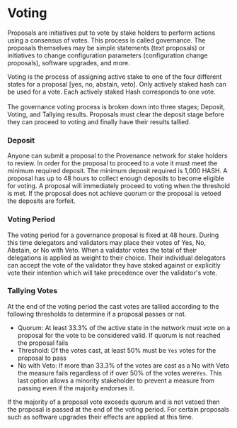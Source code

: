 # Voting

Proposals are initiatives put to vote by stake holders to perform actions using a consensus of votes. This process is called governance. The proposals themselves may be simple statements (text proposals) or initiatives to change configuration parameters (configuration change proposals), software upgrades, and more.

Voting is the process of assigning active stake to one of the four different states for a proposal \[yes, no, abstain, veto]. Only actively staked hash can be used for a vote. Each actively staked Hash corresponds to one vote.\
\
The governance voting process is broken down into three stages; Deposit, Voting, and Tallying results.  Proposals must clear the deposit stage before they can proceed to voting and finally have their results tallied.

### Deposit

Anyone can submit a proposal to the Provenance network for stake holders to review.  In order for the proposal to proceed to a vote it must meet the minimum required deposit.  The minimum deposit required is 1,000 HASH.  A proposal has up to 48 hours to collect enough deposits to become eligible for voting. A proposal will immediately proceed to voting when the threshold is met.  If the proposal does not achieve quorum or the proposal is vetoed the deposits are forfeit.

### Voting Period

The voting period for a governance proposal is fixed at 48 hours.  During this time delegators and validators may place their votes of Yes, No, Abstain, or No with Veto.  When a validator votes the total of their delegations is applied as weight to their choice.  Their individual delegators can accept the vote of the validator they have staked against or explicitly vote their intention which will take precedence over the validator's vote.

### Tallying Votes

At the end of the voting period the cast votes are tallied according to the following thresholds to determine if a proposal passes or not.

* Quorum: At least 33.3% of the active state in the network must vote on a proposal for the vote to be considered valid.  If quorum is not reached the proposal fails
* Threshold: Of the votes cast, at least 50% must be `Yes` votes for the proposal to pass
* No with Veto: If more than 33.3% of the votes are cast as a No with Veto the measure fails regardless of if over 50% of the votes were`Yes`.  This last option allows a minority stakeholder to prevent a measure from passing even if the majority endorses it.

If the majority of a proposal vote exceeds quorum and is not vetoed then the proposal is passed at the end of the voting period.  For certain proposals such as software upgrades their effects are applied at this time.

